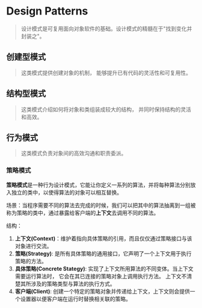 # Design Patterns

> 设计模式是可复用面向对象软件的基础。设计模式的精髓在于"找到变化并封装之"。

## 创建型模式

> 这类模式提供创建对象的机制， 能够提升已有代码的灵活性和可复用性。



## 结构型模式

> 这类模式介绍如何将对象和类组装成较大的结构， 并同时保持结构的灵活和高效。

## 行为模式

> 这类模式负责对象间的高效沟通和职责委派。

### 策略模式

 **策略模式**是一种行为设计模式，它能让你定义一系列的算法，并将每种算法分别放入独立的类中，以使得算法的对象可以相互替换。 

场景：当程序需要不同的算法去完成的时候，我们可以把其中的算法抽离到一组被称为策略的类中，通过暴露给客户端的**上下文**去调用不同的算法。

结构：

1. **上下文(Context)**：维护着指向具体策略的引用，而且仅仅通过策略接口与该对象进行交流。
2. **策略(Strategy)**: 是所有具体策略的通用接口，它声明了一个上下文用于执行策略的方法。
3. **具体策略(Concrete Stategy)**: 实现了上下文所用算法的不同变体。当上下文需要运行算法时， 它会在其已连接的策略对象上调用执行方法。 上下文不清楚其所涉及的策略类型与算法的执行方式。
4. **客户端(Client)**: 创建一个特定的策略对象并传递给上下文，上下文则会提供一个设置器以便客户端在运行时替换相关联的策略。



